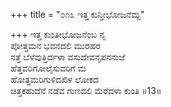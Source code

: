 +++
title = "೦೧೩ ಇತ್ತ ಕುನ್ತೀಭೋಜನೆಮ್ಬ"

+++
ಇತ್ತ ಕುಂತೀಭೋಜನೆಂಬ ನೃ  
ಪೋತ್ತಮನ ಭವನದಲಿ ಮುರಹರ  
ನತ್ತೆ ಬೆಳೆವುತ್ತಿರ್ದಳಾ ವಸುದೇವನೃಪನನುಜೆ  
ಹೆತ್ತವರಿಗೋಲೈಸುವರಿಗೆ ಮ  
ಹೋತ್ತಮರಿಗುಳಿದಖಿಳ ಲೋಕದ  
ಚಿತ್ತಕಹುದೆನೆ ನಡೆವ ಗುಣದಲಿ ಮೆರೆದಳಾ ಕುಂತಿ     ॥13॥
